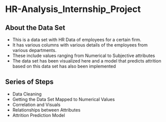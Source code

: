 # HR-Analysis_Internship_Project

## About the Data Set
* This is a data set with HR Data of employees for a certain firm.
* It has various columns with various details of the employees from various departments.
* These include values ranging from Numerical to Subjective attributes
* The data set has been visualized here and a model that predicts attrition based on this data set has also been implemented
  
## Series of Steps
* Data Cleaning
* Getting the Data Set Mapped to Numerical Values
* Correlation and Visuals
* Relationships between Attributes
* Attrition Prediction Model



